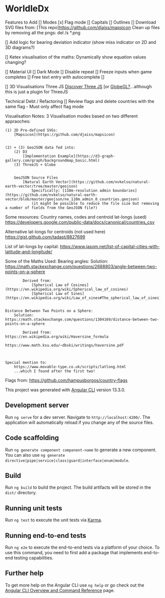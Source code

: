 # WorldleDx

Features to Add
[]  Modes
    [x] Flag mode
    []  Capitals
    []  Outlines
[]  Download SVG files from: [This repo]https://github.com/djaiss/mapsicon
        Clean up files by removing all the pngs: del /s *.png

[]  Add logic for bearing deviation indicator
        (show miss indicator on 2D and 3D diagrams?)

[]  Ketex visualisation of the maths:
        Dynamically show equation values changing?

[]  Material UI
[]  Dark Mode
[]  Disable repeat 
[]  Freeze inputs when game completes
[]  Free text entry with autocomplete
[]  

[]  3D Visualisations
        Three JS
            [Discover Three JS](https://discoverthreejs.com/book/)
        [or [GlobeGL?](https://www.npmjs.com/package/globe.gl)...although this is just a plugin for ThreeJS


Technical Debt / Refactoring
[]  Review flags and delete countries with the same flag 
    - Must only affect flag mode


Visualisation Notes:
    3 Visualisation modes based on two different appraoches:

    (1) 2D Pre-defined SVGs:
        [Mapsicon](https://github.com/djaiss/mapsicon)
    

    (2) + (3) GeoJSON data fed into:
        (2) D3
            [Implementation Example](https://d3-graph-gallery.com/graph/backgroundmap_basic.html)
        (3) ThreeJS + Globe
    

        GeoJSON Source Files
            [Natural Earth Vector](https://github.com/nvkelso/natural-earth-vector/tree/master/geojson)
                Specifically: [110m-resolution admin boundaries](https://github.com/nvkelso/natural-earth-vector/blob/master/geojson/ne_110m_admin_0_countries.geojson)
                (it might be possible to reduce the file size but removing a number of fields from the GeoJSON file?)



Some resources:
Country names, codes and centroid lat-longs (used)
https://developers.google.com/public-data/docs/canonical/countries_csv


Alternative lat-longs for centroids (not used here)
https://gist.github.com/tadast/8827699


List of lat-longs by capital:
https://www.jasom.net/list-of-capital-cities-with-latitude-and-longitude/



Some of the Maths Used:
    Bearing angles:
        Solution:   https://math.stackexchange.com/questions/2688803/angle-between-two-points-on-a-sphere

            Derived from:
                [Spherical Law of Cosines](https://en.wikipedia.org/wiki/Spherical_law_of_cosines)
                [Spherical Law of Sines](https://en.wikipedia.org/wiki/Law_of_sines#The_spherical_law_of_sines)
            

    Distance Between Two Points on a Sphere:
        Solution:   https://math.stackexchange.com/questions/1304169/distance-between-two-points-on-a-sphere
        
            Derived from:   https://en.wikipedia.org/wiki/Haversine_formula
                            https://www.math.ksu.edu/~dbski/writings/haversine.pdf
        

    
    Special mention to:
        https://www.movable-type.co.uk/scripts/latlong.html
        ...which I found after the first two!


Flags from:
    https://github.com/hampusborgos/country-flags






This project was generated with [Angular CLI](https://github.com/angular/angular-cli) version 13.3.0.

## Development server

Run `ng serve` for a dev server. Navigate to `http://localhost:4200/`. The application will automatically reload if you change any of the source files.

## Code scaffolding

Run `ng generate component component-name` to generate a new component. You can also use `ng generate directive|pipe|service|class|guard|interface|enum|module`.

## Build

Run `ng build` to build the project. The build artifacts will be stored in the `dist/` directory.

## Running unit tests

Run `ng test` to execute the unit tests via [Karma](https://karma-runner.github.io).

## Running end-to-end tests

Run `ng e2e` to execute the end-to-end tests via a platform of your choice. To use this command, you need to first add a package that implements end-to-end testing capabilities.

## Further help

To get more help on the Angular CLI use `ng help` or go check out the [Angular CLI Overview and Command Reference](https://angular.io/cli) page.
